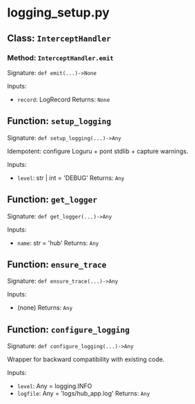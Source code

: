 # logging_setup.py

## Class: `InterceptHandler`

### Method: `InterceptHandler.emit`

Signature: `def emit(...)->None`

Inputs:
- `record`: LogRecord
Returns: `None`

## Function: `setup_logging`

Signature: `def setup_logging(...)->Any`

Idempotent: configure Loguru + pont stdlib + capture warnings.

Inputs:
- `level`: str | int = 'DEBUG'
Returns: `Any`

## Function: `get_logger`

Signature: `def get_logger(...)->Any`

Inputs:
- `name`: str = 'hub'
Returns: `Any`

## Function: `ensure_trace`

Signature: `def ensure_trace(...)->Any`

Inputs:
- (none)
Returns: `Any`

## Function: `configure_logging`

Signature: `def configure_logging(...)->Any`

Wrapper for backward compatibility with existing code.

Inputs:
- `level`: Any = logging.INFO
- `logfile`: Any = 'logs/hub_app.log'
Returns: `Any`
